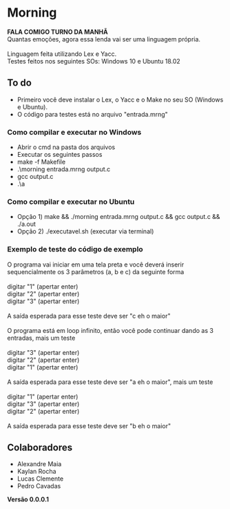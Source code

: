 # Morning

**FALA COMIGO TURNO DA MANHÃ**<br/>
Quantas emoções, agora essa lenda vai ser uma linguagem própria.<br/>
<br/>
Linguagem feita utilizando Lex e Yacc.<br/>
Testes feitos nos seguintes SOs: Windows 10 e Ubuntu 18.02
## To do

* Primeiro você deve instalar o Lex, o Yacc e o Make no seu SO (Windows e Ubuntu).
* O código para testes está no arquivo "entrada.mrng"

### Como compilar e executar no Windows

* Abrir o cmd na pasta dos arquivos
* Executar os seguintes passos
* make -f Makefile
* .\morning entrada.mrng output.c
* gcc output.c
* .\a

### Como compilar e executar no Ubuntu

* Opção 1) make && ./morning entrada.mrng output.c  && gcc output.c && ./a.out
* Opção 2) ./executavel.sh (executar via terminal)

### Exemplo de teste do código de exemplo

O programa vai iniciar em uma tela preta e você deverá inserir sequencialmente os 3 parâmetros (a, b e c) da seguinte forma<br/>
<br/>
digitar "1" (apertar enter)<br/>
digitar "2" (apertar enter)<br/>
digitar "3" (apertar enter)<br/>
<br/>
A saída esperada para esse teste deve ser "c eh o maior"<br/>
<br/>
O programa está em loop infinito, então você pode continuar dando as 3 entradas, mais um teste<br/>
<br/>
digitar "3" (apertar enter)<br/>
digitar "2" (apertar enter)<br/>
digitar "1" (apertar enter)<br/>
<br/>
A saída esperada para esse teste deve ser "a eh o maior", mais um teste<br/>
<br/>
digitar "1" (apertar enter)<br/>
digitar "3" (apertar enter)<br/>
digitar "2" (apertar enter)<br/>
<br/>
A saída esperada para esse teste deve ser "b eh o maior"<br/>

## Colaboradores

  * Alexandre Maia
  * Kaylan Rocha
  * Lucas Clemente
  * Pedro Cavadas

**Versão 0.0.0.1**
